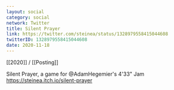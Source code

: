 ```yaml
---
layout: social
category: social
network: Twitter
title: Silent Prayer
link: https://twitter.com/steinea/status/1328979558415044608
twitterID: 1328979558415044608
date: 2020-11-18
---
```


[[2020]] / [[Posting]]

Silent Prayer, a game for @AdamHegemier's 4'33" Jam <https://steinea.itch.io/silent-prayer>
